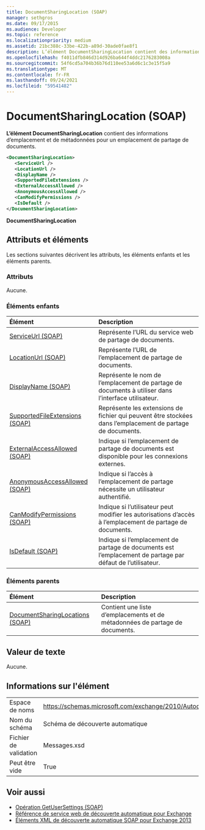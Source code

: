 ```yaml
---
title: DocumentSharingLocation (SOAP)
manager: sethgros
ms.date: 09/17/2015
ms.audience: Developer
ms.topic: reference
ms.localizationpriority: medium
ms.assetid: 21bc388c-33be-422b-a89d-30ade0fae8f1
description: L’élément DocumentSharingLocation contient des informations d’emplacement et de métadonnées pour un emplacement de partage de documents.
ms.openlocfilehash: f4011dfb846d314d926ba644f4ddc2176283008a
ms.sourcegitcommit: 54f6cd5a704b36b76d110ee53a6d6c1c3e15f5a9
ms.translationtype: MT
ms.contentlocale: fr-FR
ms.lasthandoff: 09/24/2021
ms.locfileid: "59541482"
---
```

# <a name="documentsharinglocation-soap"></a>DocumentSharingLocation (SOAP)

**L’élément DocumentSharingLocation** contient des informations d’emplacement et de métadonnées pour un emplacement de partage de documents. 
  
```XML
<DocumentSharingLocation>
   <ServiceUrl />
   <LocationUrl />
   <DisplayName />
   <SupportedFileExtensions />
   <ExternalAccessAllowed />
   <AnonymousAccessAllowed />
   <CanModifyPermissions />
   <IsDefault />
</DocumentSharingLocation>
```

 **DocumentSharingLocation**
## <a name="attributes-and-elements"></a>Attributs et éléments

Les sections suivantes décrivent les attributs, les éléments enfants et les éléments parents.
  
### <a name="attributes"></a>Attributs

Aucune.
  
### <a name="child-elements"></a>Éléments enfants

|**Élément**|**Description**|
|:-----|:-----|
|[ServiceUrl (SOAP)](serviceurl-soap.md) <br/> |Représente l’URL du service web de partage de documents.  <br/> |
|[LocationUrl (SOAP)](locationurl-soap.md) <br/> |Représente l’URL de l’emplacement de partage de documents.  <br/> |
|[DisplayName (SOAP)](displayname-soap.md) <br/> |Représente le nom de l’emplacement de partage de documents à utiliser dans l’interface utilisateur.  <br/> |
|[SupportedFileExtensions (SOAP)](supportedfileextensions-soap.md) <br/> |Représente les extensions de fichier qui peuvent être stockées dans l’emplacement de partage de documents.  <br/> |
|[ExternalAccessAllowed (SOAP)](externalaccessallowed-soap.md) <br/> |Indique si l’emplacement de partage de documents est disponible pour les connexions externes.  <br/> |
|[AnonymousAccessAllowed (SOAP)](anonymousaccessallowed-soap.md) <br/> |Indique si l’accès à l’emplacement de partage nécessite un utilisateur authentifié.  <br/> |
|[CanModifyPermissions (SOAP)](canmodifypermissions-soap.md) <br/> |Indique si l’utilisateur peut modifier les autorisations d’accès à l’emplacement de partage de documents.  <br/> |
|[IsDefault (SOAP)](isdefault-soap.md) <br/> |Indique si l’emplacement de partage de documents est l’emplacement de partage par défaut de l’utilisateur.  <br/> |
   
### <a name="parent-elements"></a>Éléments parents

|**Élément**|**Description**|
|:-----|:-----|
|[DocumentSharingLocations (SOAP)](documentsharinglocations-soap.md) <br/> |Contient une liste d’emplacements et de métadonnées de partage de documents.  <br/> |
   
## <a name="text-value"></a>Valeur de texte

Aucune.
  
## <a name="element-information"></a>Informations sur l'élément

|||
|:-----|:-----|
|Espace de noms  <br/> |https://schemas.microsoft.com/exchange/2010/Autodiscover  <br/> |
|Nom du schéma  <br/> |Schéma de découverte automatique  <br/> |
|Fichier de validation  <br/> |Messages.xsd  <br/> |
|Peut être vide  <br/> |True  <br/> |
   
## <a name="see-also"></a>Voir aussi

- [Opération GetUserSettings (SOAP)](getusersettings-operation-soap.md)
- [Référence de service web de découverte automatique pour Exchange](autodiscover-web-service-reference-for-exchange.md)
- [Éléments XML de découverte automatique SOAP pour Exchange 2013](soap-autodiscover-xml-elements-for-exchange-2013.md)

